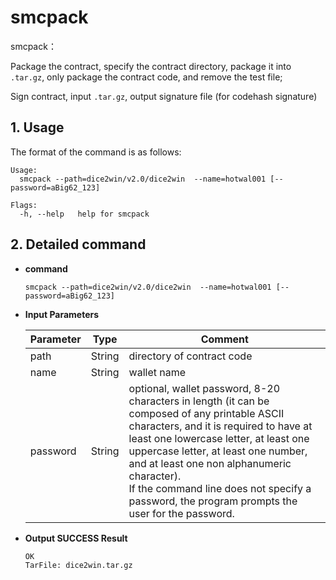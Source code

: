 
# smcpack

smcpack：

Package the contract, specify the contract directory, package it into `.tar.gz`, only package the contract code, and remove the test file;

Sign contract, input `.tar.gz`, output signature file (for codehash signature)

## 1. Usage

The format of the command is as follows:

```shell
Usage:
  smcpack --path=dice2win/v2.0/dice2win  --name=hotwal001 [--password=aBig62_123]

Flags:
  -h, --help   help for smcpack
```

## 2. Detailed command

- **command**

  ```shell
  smcpack --path=dice2win/v2.0/dice2win  --name=hotwal001 [--password=aBig62_123]
  ```

- **Input Parameters**

  | **Parameter** | **Type** | **Comment** |
  | -------- | :------: | ------------------------------------------------------------ |
  | path     |  String  | directory of contract code                                    |
  | name     |  String  | wallet name                                               |
  | password |  String  | optional, wallet password, 8-20 characters in length (it can be composed of any printable ASCII characters, and it is required to have at least one lowercase letter, at least one uppercase letter, at least one number, and at least one non alphanumeric character). <br>If the command line does not specify a password, the program prompts the user for the password. |

- **Output SUCCESS Result**

  ```shell
  OK
  TarFile: dice2win.tar.gz
  ```
